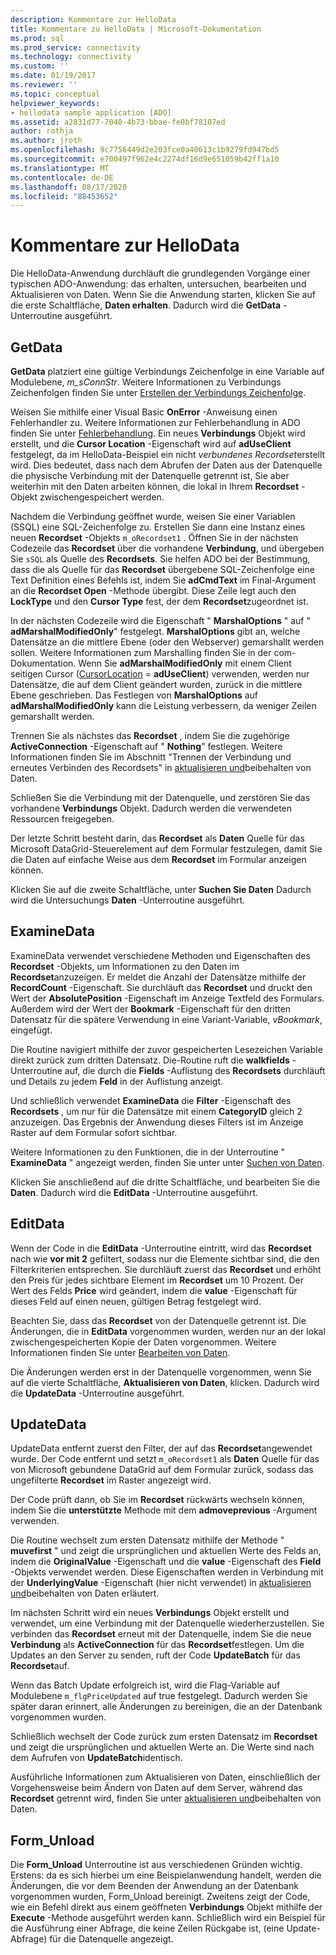 ```yaml
---
description: Kommentare zur HelloData
title: Kommentare zu HelloData | Microsoft-Dokumentation
ms.prod: sql
ms.prod_service: connectivity
ms.technology: connectivity
ms.custom: ''
ms.date: 01/19/2017
ms.reviewer: ''
ms.topic: conceptual
helpviewer_keywords:
- hellodata sample application [ADO]
ms.assetid: a2831d77-7040-4b73-bbae-fe0bf78107ed
author: rothja
ms.author: jroth
ms.openlocfilehash: 9c7756449d2e203fce0a40613c1b9279fd947bd5
ms.sourcegitcommit: e700497f962e4c2274df16d9e651059b42ff1a10
ms.translationtype: MT
ms.contentlocale: de-DE
ms.lasthandoff: 08/17/2020
ms.locfileid: "88453652"
---
```

# <a name="comments-on-hellodata"></a>Kommentare zur HelloData
Die HelloData-Anwendung durchläuft die grundlegenden Vorgänge einer typischen ADO-Anwendung: das erhalten, untersuchen, bearbeiten und Aktualisieren von Daten. Wenn Sie die Anwendung starten, klicken Sie auf die erste Schaltfläche, **Daten erhalten**. Dadurch wird die **GetData** -Unterroutine ausgeführt.  
  
## <a name="getdata"></a>GetData  
 **GetData** platziert eine gültige Verbindungs Zeichenfolge in eine Variable auf Modulebene, *m_sConnStr*. Weitere Informationen zu Verbindungs Zeichenfolgen finden Sie unter [Erstellen der Verbindungs Zeichenfolge](../../../ado/guide/data/creating-a-connection-string.md).  
  
 Weisen Sie mithilfe einer Visual Basic **OnError** -Anweisung einen Fehlerhandler zu. Weitere Informationen zur Fehlerbehandlung in ADO finden Sie unter [Fehlerbehandlung](../../../ado/guide/data/error-handling.md). Ein neues **Verbindungs** Objekt wird erstellt, und die **Cursor Location** -Eigenschaft wird auf **adUseClient** festgelegt, da im HelloData-Beispiel ein nicht *verbundenes Recordset*erstellt wird. Dies bedeutet, dass nach dem Abrufen der Daten aus der Datenquelle die physische Verbindung mit der Datenquelle getrennt ist, Sie aber weiterhin mit den Daten arbeiten können, die lokal in Ihrem **Recordset** -Objekt zwischengespeichert werden.  
  
 Nachdem die Verbindung geöffnet wurde, weisen Sie einer Variablen (SSQL) eine SQL-Zeichenfolge zu. Erstellen Sie dann eine Instanz eines neuen **Recordset** -Objekts `m_oRecordset1` . Öffnen Sie in der nächsten Codezeile das **Recordset** über die vorhandene **Verbindung**, und übergeben Sie `sSQL` als Quelle des **Recordsets**. Sie helfen ADO bei der Bestimmung, dass die als Quelle für das **Recordset** übergebene SQL-Zeichenfolge eine Text Definition eines Befehls ist, indem Sie **adCmdText** im Final-Argument an die **Recordset Open** -Methode übergibt. Diese Zeile legt auch den **LockType** und den **Cursor Type** fest, der dem **Recordset**zugeordnet ist.  
  
 In der nächsten Codezeile wird die Eigenschaft " **MarshalOptions** " auf " **adMarshalModifiedOnly**" festgelegt. **MarshalOptions** gibt an, welche Datensätze an die mittlere Ebene (oder den Webserver) gemarshallt werden sollen. Weitere Informationen zum Marshalling finden Sie in der com-Dokumentation. Wenn Sie **adMarshalModifiedOnly** mit einem Client seitigen Cursor ([CursorLocation](../../../ado/reference/ado-api/cursorlocation-property-ado.md)  =  **adUseClient**) verwenden, werden nur Datensätze, die auf dem Client geändert wurden, zurück in die mittlere Ebene geschrieben. Das Festlegen von **MarshalOptions** auf **adMarshalModifiedOnly** kann die Leistung verbessern, da weniger Zeilen gemarshallt werden.  
  
 Trennen Sie als nächstes das **Recordset** , indem Sie die zugehörige **ActiveConnection** -Eigenschaft auf " **Nothing**" festlegen. Weitere Informationen finden Sie im Abschnitt "Trennen der Verbindung und erneutes Verbinden des Recordsets" in [aktualisieren und](../../../ado/guide/data/updating-and-persisting-data.md)beibehalten von Daten.  
  
 Schließen Sie die Verbindung mit der Datenquelle, und zerstören Sie das vorhandene **Verbindungs** Objekt. Dadurch werden die verwendeten Ressourcen freigegeben.  
  
 Der letzte Schritt besteht darin, das **Recordset** als **Daten** Quelle für das Microsoft DataGrid-Steuerelement auf dem Formular festzulegen, damit Sie die Daten auf einfache Weise aus dem **Recordset** im Formular anzeigen können.  
  
 Klicken Sie auf die zweite Schaltfläche, unter **Suchen Sie Daten** Dadurch wird die Untersuchungs **Daten** -Unterroutine ausgeführt.  
  
## <a name="examinedata"></a>ExamineData  
 ExamineData verwendet verschiedene Methoden und Eigenschaften des **Recordset** -Objekts, um Informationen zu den Daten im **Recordset**anzuzeigen. Er meldet die Anzahl der Datensätze mithilfe der **RecordCount** -Eigenschaft. Sie durchläuft das **Recordset** und druckt den Wert der **AbsolutePosition** -Eigenschaft im Anzeige Textfeld des Formulars. Außerdem wird der Wert der **Bookmark** -Eigenschaft für den dritten Datensatz für die spätere Verwendung in eine Variant-Variable, *vBookmark*, eingefügt.  
  
 Die Routine navigiert mithilfe der zuvor gespeicherten Lesezeichen Variable direkt zurück zum dritten Datensatz. Die-Routine ruft die **walkfields** -Unterroutine auf, die durch die **Fields** -Auflistung des **Recordsets** durchläuft und Details zu jedem **Feld** in der Auflistung anzeigt.  
  
 Und schließlich verwendet **ExamineData** die **Filter** -Eigenschaft des **Recordsets** , um nur für die Datensätze mit einem **CategoryID** gleich 2 anzuzeigen. Das Ergebnis der Anwendung dieses Filters ist im Anzeige Raster auf dem Formular sofort sichtbar.  
  
 Weitere Informationen zu den Funktionen, die in der Unterroutine " **ExamineData** " angezeigt werden, finden Sie unter unter [Suchen von Daten](../../../ado/guide/data/examining-data.md).  
  
 Klicken Sie anschließend auf die dritte Schaltfläche, und bearbeiten Sie die **Daten**. Dadurch wird die **EditData** -Unterroutine ausgeführt.  
  
## <a name="editdata"></a>EditData  
 Wenn der Code in die **EditData** -Unterroutine eintritt, wird das **Recordset** nach wie **vor mit 2** gefiltert, sodass nur die Elemente sichtbar sind, die den Filterkriterien entsprechen. Sie durchläuft zuerst das **Recordset** und erhöht den Preis für jedes sichtbare Element im **Recordset** um 10 Prozent. Der Wert des Felds **Price** wird geändert, indem die **value** -Eigenschaft für dieses Feld auf einen neuen, gültigen Betrag festgelegt wird.  
  
 Beachten Sie, dass das **Recordset** von der Datenquelle getrennt ist. Die Änderungen, die in **EditData** vorgenommen wurden, werden nur an der lokal zwischengespeicherten Kopie der Daten vorgenommen. Weitere Informationen finden Sie unter [Bearbeiten von Daten](../../../ado/guide/data/editing-data.md).  
  
 Die Änderungen werden erst in der Datenquelle vorgenommen, wenn Sie auf die vierte Schaltfläche, **Aktualisieren von Daten**, klicken. Dadurch wird die **UpdateData** -Unterroutine ausgeführt.  
  
## <a name="updatedata"></a>UpdateData  
 UpdateData entfernt zuerst den Filter, der auf das **Recordset**angewendet wurde. Der Code entfernt und setzt `m_oRecordset1` als **Daten** Quelle für das von Microsoft gebundene DataGrid auf dem Formular zurück, sodass das ungefilterte **Recordset** im Raster angezeigt wird.  
  
 Der Code prüft dann, ob Sie im **Recordset** rückwärts wechseln können, indem Sie die **unterstützte** Methode mit dem **admoveprevious** -Argument verwenden.  
  
 Die Routine wechselt zum ersten Datensatz mithilfe der Methode " **muvefirst** " und zeigt die ursprünglichen und aktuellen Werte des Felds an, indem die **OriginalValue** -Eigenschaft und die **value** -Eigenschaft des **Field** -Objekts verwendet werden. Diese Eigenschaften werden in Verbindung mit der **UnderlyingValue** -Eigenschaft (hier nicht verwendet) in [aktualisieren und](../../../ado/guide/data/updating-and-persisting-data.md)beibehalten von Daten erläutert.  
  
 Im nächsten Schritt wird ein neues **Verbindungs** Objekt erstellt und verwendet, um eine Verbindung mit der Datenquelle wiederherzustellen. Sie verbinden das **Recordset** erneut mit der Datenquelle, indem Sie die neue **Verbindung** als **ActiveConnection** für das **Recordset**festlegen. Um die Updates an den Server zu senden, ruft der Code **UpdateBatch** für das **Recordset**auf.  
  
 Wenn das Batch Update erfolgreich ist, wird die Flag-Variable auf Modulebene `m_flgPriceUpdated` auf true festgelegt. Dadurch werden Sie später daran erinnert, alle Änderungen zu bereinigen, die an der Datenbank vorgenommen wurden.  
  
 Schließlich wechselt der Code zurück zum ersten Datensatz im **Recordset** und zeigt die ursprünglichen und aktuellen Werte an. Die Werte sind nach dem Aufrufen von **UpdateBatch**identisch.  
  
 Ausführliche Informationen zum Aktualisieren von Daten, einschließlich der Vorgehensweise beim Ändern von Daten auf dem Server, während das **Recordset** getrennt wird, finden Sie unter [aktualisieren und](../../../ado/guide/data/updating-and-persisting-data.md)beibehalten von Daten.  
  
## <a name="form_unload"></a>Form_Unload  
 Die **Form_Unload** Unterroutine ist aus verschiedenen Gründen wichtig. Erstens: da es sich hierbei um eine Beispielanwendung handelt, werden die Änderungen, die vor dem Beenden der Anwendung an der Datenbank vorgenommen wurden, Form_Unload bereinigt. Zweitens zeigt der Code, wie ein Befehl direkt aus einem geöffneten **Verbindungs** Objekt mithilfe der **Execute** -Methode ausgeführt werden kann. Schließlich wird ein Beispiel für die Ausführung einer Abfrage, die keine Zeilen Rückgabe ist, (eine Update-Abfrage) für die Datenquelle angezeigt.
